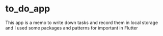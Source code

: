# to_do_app

<p>This app is a memo to write down tasks and record them in local storage and I used some packages and patterns for important in Flutter</p>



